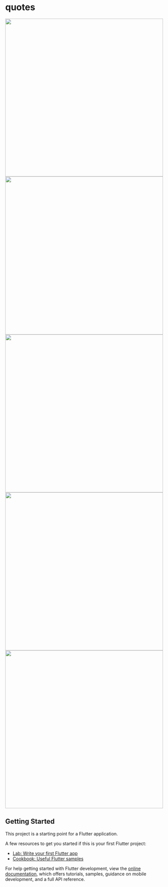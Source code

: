 # quotes

<img src = "https://github.com/MauryaAayush/quotes_app/assets/143180849/24220d31-7aa7-411d-818a-c61f3796087a" height = 500px>
<img src = "https://github.com/MauryaAayush/quotes_app/assets/143180849/6377b0a1-77a8-4aea-b80e-d5d67f198dac" height = 500px>
<img src = "https://github.com/MauryaAayush/quotes_app/assets/143180849/8690272a-bc60-454d-8fb0-65b1f079d8c8" height = 500px>
<img src = "https://github.com/MauryaAayush/quotes_app/assets/143180849/5bb223f4-8e05-4be5-8760-8c6d61ff5099" height = 500px>
<img src = "https://github.com/MauryaAayush/quotes_app/assets/143180849/1d360c2a-e103-461a-8e41-e9478db8bef1" height = 500px>




## Getting Started

This project is a starting point for a Flutter application.

A few resources to get you started if this is your first Flutter project:

- [Lab: Write your first Flutter app](https://docs.flutter.dev/get-started/codelab)
- [Cookbook: Useful Flutter samples](https://docs.flutter.dev/cookbook)

For help getting started with Flutter development, view the
[online documentation](https://docs.flutter.dev/), which offers tutorials,
samples, guidance on mobile development, and a full API reference.
